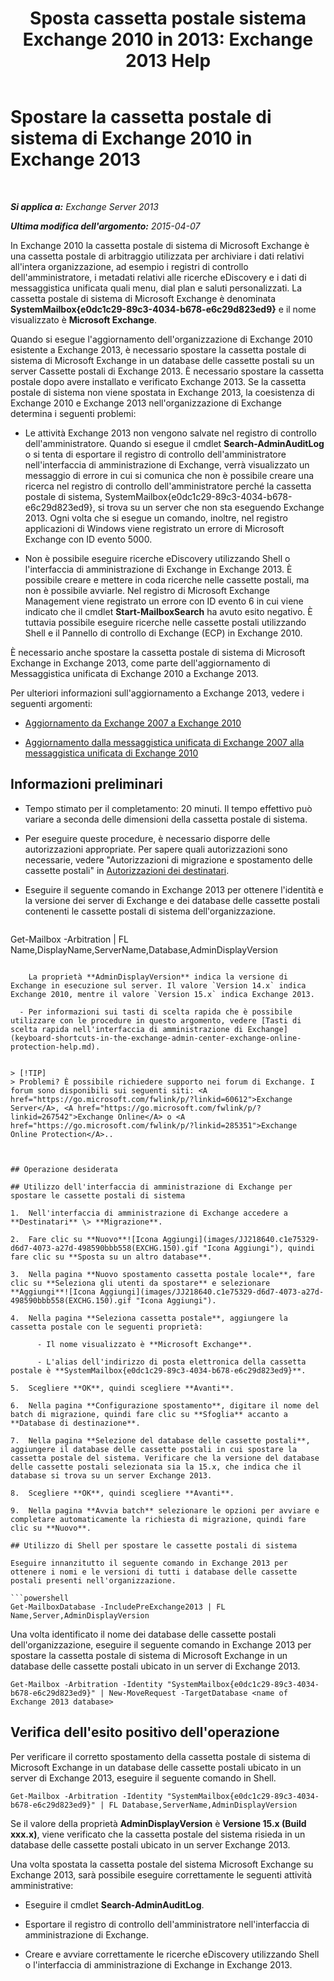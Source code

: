 ﻿---
title: 'Sposta cassetta postale sistema Exchange 2010 in 2013: Exchange 2013 Help'
TOCTitle: Spostare la cassetta postale di sistema di Exchange 2010 in Exchange 2013
ms:assetid: a3b03c4e-0bc7-41a2-885c-e9cac37566c8
ms:mtpsurl: https://technet.microsoft.com/it-it/library/Dn249849(v=EXCHG.150)
ms:contentKeyID: 54915151
ms.date: 01/04/2018
mtps_version: v=EXCHG.150
ms.translationtype: HT
---

# Spostare la cassetta postale di sistema di Exchange 2010 in Exchange 2013

 

_**Si applica a:** Exchange Server 2013_

_**Ultima modifica dell'argomento:** 2015-04-07_

In Exchange 2010 la cassetta postale di sistema di Microsoft Exchange è una cassetta postale di arbitraggio utilizzata per archiviare i dati relativi all'intera organizzazione, ad esempio i registri di controllo dell'amministratore, i metadati relativi alle ricerche eDiscovery e i dati di messaggistica unificata quali menu, dial plan e saluti personalizzati. La cassetta postale di sistema di Microsoft Exchange è denominata **SystemMailbox{e0dc1c29-89c3-4034-b678-e6c29d823ed9}** e il nome visualizzato è **Microsoft Exchange**.

Quando si esegue l'aggiornamento dell'organizzazione di Exchange 2010 esistente a Exchange 2013, è necessario spostare la cassetta postale di sistema di Microsoft Exchange in un database delle cassette postali su un server Cassette postali di Exchange 2013. È necessario spostare la cassetta postale dopo avere installato e verificato Exchange 2013. Se la cassetta postale di sistema non viene spostata in Exchange 2013, la coesistenza di Exchange 2010 e Exchange 2013 nell'organizzazione di Exchange determina i seguenti problemi:

  - Le attività Exchange 2013 non vengono salvate nel registro di controllo dell'amministratore. Quando si esegue il cmdlet **Search-AdminAuditLog** o si tenta di esportare il registro di controllo dell'amministratore nell'interfaccia di amministrazione di Exchange, verrà visualizzato un messaggio di errore in cui si comunica che non è possibile creare una ricerca nel registro di controllo dell'amministratore perché la cassetta postale di sistema, SystemMailbox{e0dc1c29-89c3-4034-b678-e6c29d823ed9}, si trova su un server che non sta eseguendo Exchange 2013. Ogni volta che si esegue un comando, inoltre, nel registro applicazioni di Windows viene registrato un errore di Microsoft Exchange con ID evento 5000.

  - Non è possibile eseguire ricerche eDiscovery utilizzando Shell o l'interfaccia di amministrazione di Exchange in Exchange 2013. È possibile creare e mettere in coda ricerche nelle cassette postali, ma non è possibile avviarle. Nel registro di Microsoft Exchange Management viene registrato un errore con ID evento 6 in cui viene indicato che il cmdlet **Start-MailboxSearch** ha avuto esito negativo. È tuttavia possibile eseguire ricerche nelle cassette postali utilizzando Shell e il Pannello di controllo di Exchange (ECP) in Exchange 2010.

È necessario anche spostare la cassetta postale di sistema di Microsoft Exchange in Exchange 2013, come parte dell'aggiornamento di Messaggistica unificata di Exchange 2010 a Exchange 2013.

Per ulteriori informazioni sull'aggiornamento a Exchange 2013, vedere i seguenti argomenti:

  - [Aggiornamento da Exchange 2007 a Exchange 2010](upgrade-from-exchange-2010-to-exchange-2013-exchange-2013-help.md)

  - [Aggiornamento dalla messaggistica unificata di Exchange 2007 alla messaggistica unificata di Exchange 2010](upgrade-exchange-2010-um-to-exchange-2013-um-exchange-2013-help.md)

## Informazioni preliminari

  - Tempo stimato per il completamento: 20 minuti. Il tempo effettivo può variare a seconda delle dimensioni della cassetta postale di sistema.

  - Per eseguire queste procedure, è necessario disporre delle autorizzazioni appropriate. Per sapere quali autorizzazioni sono necessarie, vedere "Autorizzazioni di migrazione e spostamento delle cassette postali" in [Autorizzazioni dei destinatari](recipients-permissions-exchange-2013-help.md).

  - Eseguire il seguente comando in Exchange 2013 per ottenere l'identità e la versione dei server di Exchange e dei database delle cassette postali contenenti le cassette postali di sistema dell'organizzazione.
    
    ```powershell
Get-Mailbox -Arbitration | FL Name,DisplayName,ServerName,Database,AdminDisplayVersion
```
    
    La proprietà **AdminDisplayVersion** indica la versione di Exchange in esecuzione sul server. Il valore `Version 14.x` indica Exchange 2010, mentre il valore `Version 15.x` indica Exchange 2013.

  - Per informazioni sui tasti di scelta rapida che è possibile utilizzare con le procedure in questo argomento, vedere [Tasti di scelta rapida nell'interfaccia di amministrazione di Exchange](keyboard-shortcuts-in-the-exchange-admin-center-exchange-online-protection-help.md).


> [!TIP]
> Problemi? È possibile richiedere supporto nei forum di Exchange. I forum sono disponibili sui seguenti siti: <A href="https://go.microsoft.com/fwlink/p/?linkid=60612">Exchange Server</A>, <A href="https://go.microsoft.com/fwlink/p/?linkid=267542">Exchange Online</A> o <A href="https://go.microsoft.com/fwlink/p/?linkid=285351">Exchange Online Protection</A>..



## Operazione desiderata

## Utilizzo dell'interfaccia di amministrazione di Exchange per spostare le cassette postali di sistema

1.  Nell'interfaccia di amministrazione di Exchange accedere a **Destinatari** \> **Migrazione**.

2.  Fare clic su **Nuovo**![Icona Aggiungi](images/JJ218640.c1e75329-d6d7-4073-a27d-498590bbb558(EXCHG.150).gif "Icona Aggiungi"), quindi fare clic su **Sposta su un altro database**.

3.  Nella pagina **Nuovo spostamento cassetta postale locale**, fare clic su **Seleziona gli utenti da spostare** e selezionare **Aggiungi**![Icona Aggiungi](images/JJ218640.c1e75329-d6d7-4073-a27d-498590bbb558(EXCHG.150).gif "Icona Aggiungi").

4.  Nella pagina **Seleziona cassetta postale**, aggiungere la cassetta postale con le seguenti proprietà:
    
      - Il nome visualizzato è **Microsoft Exchange**.
    
      - L'alias dell'indirizzo di posta elettronica della cassetta postale è **SystemMailbox{e0dc1c29-89c3-4034-b678-e6c29d823ed9}**.

5.  Scegliere **OK**, quindi scegliere **Avanti**.

6.  Nella pagina **Configurazione spostamento**, digitare il nome del batch di migrazione, quindi fare clic su **Sfoglia** accanto a **Database di destinazione**.

7.  Nella pagina **Selezione del database delle cassette postali**, aggiungere il database delle cassette postali in cui spostare la cassetta postale del sistema. Verificare che la versione del database delle cassette postali selezionata sia la 15.x, che indica che il database si trova su un server Exchange 2013.

8.  Scegliere **OK**, quindi scegliere **Avanti**.

9.  Nella pagina **Avvia batch** selezionare le opzioni per avviare e completare automaticamente la richiesta di migrazione, quindi fare clic su **Nuovo**.

## Utilizzo di Shell per spostare le cassette postali di sistema

Eseguire innanzitutto il seguente comando in Exchange 2013 per ottenere i nomi e le versioni di tutti i database delle cassette postali presenti nell'organizzazione.

```powershell
Get-MailboxDatabase -IncludePreExchange2013 | FL Name,Server,AdminDisplayVersion
```

Una volta identificato il nome dei database delle cassette postali dell'organizzazione, eseguire il seguente comando in Exchange 2013 per spostare la cassetta postale di sistema di Microsoft Exchange in un database delle cassette postali ubicato in un server di Exchange 2013.

    Get-Mailbox -Arbitration -Identity "SystemMailbox{e0dc1c29-89c3-4034-b678-e6c29d823ed9}" | New-MoveRequest -TargetDatabase <name of Exchange 2013 database>

## Verifica dell'esito positivo dell'operazione

Per verificare il corretto spostamento della cassetta postale di sistema di Microsoft Exchange in un database delle cassette postali ubicato in un server di Exchange 2013, eseguire il seguente comando in Shell.

    Get-Mailbox -Arbitration -Identity "SystemMailbox{e0dc1c29-89c3-4034-b678-e6c29d823ed9}" | FL Database,ServerName,AdminDisplayVersion

Se il valore della proprietà **AdminDisplayVersion** è **Versione 15.x (Build xxx.x)**, viene verificato che la cassetta postale del sistema risieda in un database delle cassette postali ubicato in un server Exchange 2013.

Una volta spostata la cassetta postale del sistema Microsoft Exchange su Exchange 2013, sarà possibile eseguire correttamente le seguenti attività amministrative:

  - Eseguire il cmdlet **Search-AdminAuditLog**.

  - Esportare il registro di controllo dell'amministratore nell'interfaccia di amministrazione di Exchange.

  - Creare e avviare correttamente le ricerche eDiscovery utilizzando Shell o l'interfaccia di amministrazione di Exchange in Exchange 2013.

